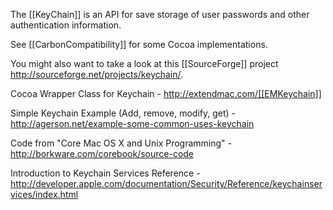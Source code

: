 The [[KeyChain]] is an API for save storage of user passwords and other authentication information.

See [[CarbonCompatibility]] for some Cocoa implementations.

You might also want to take a look at this [[SourceForge]] project http://sourceforge.net/projects/keychain/.

Cocoa Wrapper Class for Keychain - http://extendmac.com/[[EMKeychain]]

Simple Keychain Example (Add, remove, modify, get)  - http://agerson.net/example-some-common-uses-keychain

Code from "Core Mac OS X and Unix Programming" - http://borkware.com/corebook/source-code

Introduction to Keychain Services Reference - http://developer.apple.com/documentation/Security/Reference/keychainservices/index.html